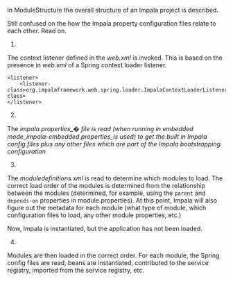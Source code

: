 In ModuleStructure the overall structure of an Impala project is described.

Still confused on the how the Impala property configuration files relate to each other. Read on.

1.
The context listener defined in the _web.xml_ is invoked. This is based on the presence in _web.xml_
of a Spring context loader listener.

```
<listener>
    <listener-class>org.impalaframework.web.spring.loader.ImpalaContextLoaderListener</listener-class>
</listener>
```

2.
The _impala.properties\_� file is read (when running in embedded mode_impala-embedded.properties_is used) to get the built in Impala config
files plus any other files which are part of the Impala bootstrapping
configuration_

3.
The _moduledefinitions.xml_ is read to determine which modules to load. The correct load order of the modules is determined from the
relationship between the modules (determined, for example, using the `parent` and `depends-on` properties in module.properties). At this
point, Impala will also figure out the metadata for each module (what type of module, which configuration files to load, any other module properties,
etc.)

Now, Impala is instantiated, but the application has not been loaded.

4.
Modules are then loaded in the correct order. For each module, the Spring config files are read, beans are instantiated, contributed to the
service registry, imported from the service registry, etc.